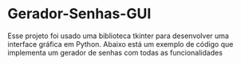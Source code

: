 # Gerador-Senhas-GUI
Esse projeto foi usado uma biblioteca tkinter para desenvolver uma interface gráfica em Python. Abaixo está um exemplo de código que implementa um gerador de senhas com todas as funcionalidades 
